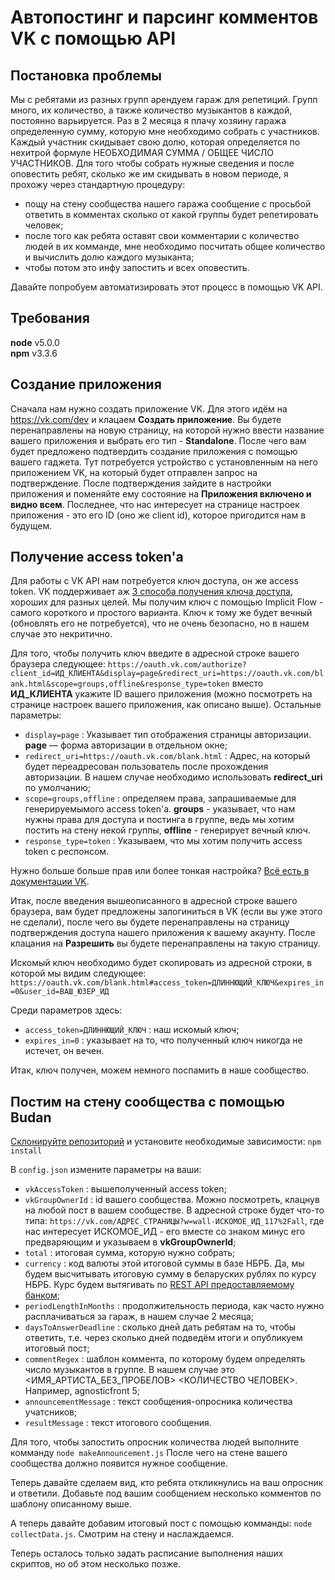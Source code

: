 Автопостинг и парсинг комментов VK с помощью API
================================================

Постановка проблемы
-------------------

Мы с ребятами из разных групп арендуем гараж для репетиций. Групп много, их количество, а также количество музыкантов в каждой, постоянно варьируется. Раз в 2 месяца я плачу хозяину гаража определенную сумму, которую мне необходимо собрать с участников. Каждый участник скидывает свою долю, которая определяется по нехитрой формуле НЕОБХОДИМАЯ СУММА / ОБЩЕЕ ЧИСЛО УЧАСТНИКОВ. Для того чтобы собрать нужные сведения и после оповестить ребят, сколько же им скидывать в новом периоде, я прохожу через стандартную процедуру:
- пощу на стену сообщества нашего гаража сообщение с просьбой ответить в комментах сколько от какой группы будет репетировать человек;
- после того как ребята оставят свои комментарии с количество людей в их комманде, мне необходимо посчитать общее количество и вычислить долю каждого музыканта;
- чтобы потом это инфу запостить и всех оповестить.

Давайте попробуем автоматизировать этот процесс в помощью VK API.

Требования
----------

**node** v5.0.0  
**npm** v3.3.6

Создание приложения
-------------------

Сначала нам нужно создать приложение VK. Для этого идём на https://vk.com/dev и клацаем **Создать приложение**.
Вы будете перенаправлены на новую страницу, на которой нужно ввести название вашего приложения и выбрать его тип - **Standalone**.
После чего вам будет предложено подтвердить создание приложения с помощью вашего гаджета.
Тут потребуется устройство с установленным на него приложением VK, на который будет отправлен запрос на подтверждение.
После подтверждения зайдите в настройки приложения и поменяйте ему состояние на **Приложения включено и видно всем**.
Последнее, что нас интересует на странице настроек приложения - это его ID (оно же client id), которое пригодится нам в будущем.

Получение access token'а
------------------------

Для работы с VK API нам потребуется ключ доступа, он же access token. VK поддерживает аж [3 способа получения ключа доступа](https://vk.com/dev/access_token), хороших для разных целей.
Мы получим ключ с помощью Implicit Flow - самого короткого и простого варианта. Ключ к тому же будет вечный (обновлять его не потребуется), что не очень безопасно, но в нашем случае это некритично.

Для того, чтобы получить ключ введите в адресной строке вашего браузера следующее:
```https://oauth.vk.com/authorize?client_id=ИД_КЛИЕНТА&display=page&redirect_uri=https://oauth.vk.com/blank.html&scope=groups,offline&response_type=token```
вместо **ИД_КЛИЕНТА** укажите ID вашего приложения (можно посмотреть на странице настроек вашего приложения, как описано выше).
Остальные параметры:
- ```display=page``` : 	Указывает тип отображения страницы авторизации.
**page** — форма авторизации в отдельном окне;
- ```redirect_uri=https://oauth.vk.com/blank.html``` : Адрес, на который будет переадресован пользователь после прохождения авторизации.
В нашем случае необходимо использовать **redirect_uri** по умолчанию;
- ```scope=groups,offline``` : определяем права, запрашиваемые для генерируемымого access token'а.
**groups** - указывает, что нам нужны права для доступа и постинга в группе, ведь мы хотим постить на стену некой группы,
**offline** - генерирует вечный ключ.
- ```response_type=token```	: Указываем, что мы хотим получить access token с респонсом.

Нужно больше больше прав или более тонкая настройка? [Bсё есть в документации VK](https://vk.com/dev/implicit_flow_user).

Итак, после введения вышеописанного в адресной строке вашего браузера, вам будет предложены залогиниться в VK (если вы уже этого не сделали), после чего вы будете перенаправлены на страницу подтверждения доступа нашего приложения к вашему акаунту. После клацания на **Разрешить** вы будете перенаправлены на такую страницу.

Искомый ключ необходимо будет скопировать из адресной строки, в которой мы видим следующее:
```https://oauth.vk.com/blank.html#access_token=ДЛИННЮЩИЙ_КЛЮЧ&expires_in=0&user_id=ВАШ_ЮЗЕР_ИД```

Среди параметров здесь:
- ```access_token=ДЛИННЮЩИЙ_КЛЮЧ``` : наш искомый ключ;
- ```expires_in=0``` : указывает на то, что полученный ключ никогда не истечет, он вечен.

Итак, ключ получен, можем немного поспамить в наше сообщество.

Постим на стену сообщества с помощью **Budan**
----------------------------------------------

[Склонируйте репозиторий](https://github.com/pavelbely/budan.git) и установите необходимые зависимости:
```npm install```

В ```config.json``` измените параметры на ваши:
- ```vkAccessToken``` : вышеполученный access token;
- ```vkGroupOwnerId``` : id вашего сообщества. Можно посмотреть, клацнув на любой пост в вашем сообществе. В адресной строке будет что-то типа: ```https://vk.com/АДРЕС_СТРАНИЦЫ?w=wall-ИСКОМОЕ_ИД_117%2Fall```,
где наc интересует ИСКОМОЕ_ИД - его вместе со знаком минус его предваряющим и указываем в **vkGroupOwnerId**;
- ```total``` : итоговая сумма, которую нужно собрать;
- ```currency``` : код валюты этой итоговой суммы в базе НБРБ. Да, мы будем высчитывать итоговую сумму в беларуских рублях по курсу НБРБ. Курс будем вытягивать по [REST API предоставляемому банком](http://www.nbrb.by/APIHelp/ExRates);
- ```periodLengthInMonths``` : продолжительность периода, как часто нужно расплачиваться за гараж, в нашем случае 2 месяца;
- ```daysToAnswerDeadline``` : сколько дней дать ребятам на то, чтобы ответить, т.е. через сколько дней подведём итоги и опубликуем итоговый пост;
- ```commentRegex``` : шаблон коммента, по которому будем определять число музыкантов в группе. В нашем случае это <ИМЯ_АРТИСТА_БЕЗ_ПРОБЕЛОВ> <КОЛИЧЕСТВО ЧЕЛОВЕК>. Например, agnosticfront 5;
- ```announcementMessage``` : текст сообщения-опросника количества учатсников;
- ```resultMessage``` : текст итогового сообщения.

Для того, чтобы запостить опросник количества людей выполните комманду
```node makeAnnouncement.js```
После чего на стене вашего сообщества должно появится нужное сообщение.

Теперь давайте сделаем вид, кто ребята откликнулись на ваш опросник и ответили. Добавьте под вашим сообщением несколько комментов по шаблону описанному выше.

А теперь давайте добавим итоговый пост с помощью комманды:
```node collectData.js```.
Смотрим на стену и наслаждаемся.

Теперь осталось только задать расписание выполнения наших скриптов, но об этом несколько позже.
